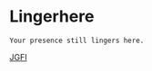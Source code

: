 # Lingerhere

```
Your presence still lingers here.
```

[JGFI](https://www.google.com/search?q=%22your+presence+still+lingers+here%22&ie=UTF-8&oe=UTF-8)
